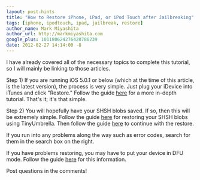 ```yaml
---
layout: post-hints
title: "How to Restore iPhone, iPad, or iPod Touch after Jailbreaking"
tags: [iphone, ipodtouch, ipad, jailbreak, restore]
author_name: Mark Miyashita
author_url: http://markmiyashita.com
google_plus: 101180624276428786239
date: 2012-02-27 14:14:00 -8
---
```


I have already covered all of the necessary topics to complete this tutorial, so I will mainly be linking to those articles.

Step 1) If you are running iOS 5.0.1 or below (which at the time of this article, is the latest version), the process is very simple. Just plug your iDevice into iTunes and click "Restore." Follow the guide <a href="/how-to-restore-your-iphone-ipod-touch-or-ipad/">here</a> for a more in-depth tutorial. That's it; it's that simple.

Step 2) You will hopefully have your SHSH blobs saved. If so, then this will be extremely simple. Follow the guide <a href="/how-to-use-tinyumbrella-to-update-downgrade-and-restore-your-iphone/">here</a> for restoring your SHSH blobs using TinyUmbrella. Then follow the guide <a href="/how-to-restore-your-iphone-ipod-touch-or-ipad/">here</a> to continue with the restore.

If you run into any problems along the way such as error codes, search for them in the search box on the right.

If you have problems restoring, you may have to put your device in DFU mode. Follow the guide <a href="/how-to-put-your-iphone-in-dfu-mode/">here</a> for this information.

Post questions in the comments!
